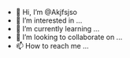 - 👋 Hi, I’m @Akjfsjso
- 👀 I’m interested in ...
- 🌱 I’m currently learning ...
- 💞️ I’m looking to collaborate on ...
- 📫 How to reach me ...

<!---
Akjfsjso/Akjfsjso is a ✨ special ✨ repository because its `README.md` (this file) appears on your GitHub profile.
You can click the Preview link to take a look at your changes.
--->
